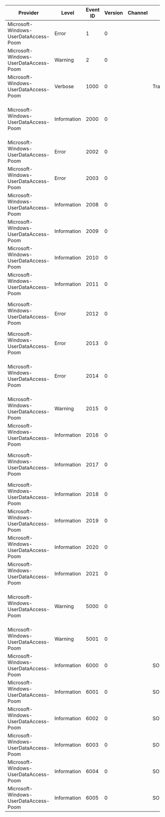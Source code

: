 Provider                               |  Level        |  Event ID  |  Version  |  Channel  |  Task                                 |  Opcode  |  Keyword           |  Message
---------------------------------------|---------------|------------|-----------|-----------|---------------------------------------|----------|--------------------|----------------------------------------------------------------------------------------------------------------------------------
Microsoft-Windows-UserDataAccess-Poom  |  Error        |  1         |  0        |           |                                       |          |  Error             |  Error: {P1_HResult} Location: {P2_String} Line Number: {P3_UInt32}
Microsoft-Windows-UserDataAccess-Poom  |  Warning      |  2         |  0        |           |                                       |          |                    |  Error Propagated: {P1_HResult} Location: {P2_String} Line Number: {P3_UInt32}
Microsoft-Windows-UserDataAccess-Poom  |  Verbose      |  1000      |  0        |           |  Trace                                |          |  Debug             |
Microsoft-Windows-UserDataAccess-Poom  |  Information  |  2000      |  0        |           |                                       |          |  POOM_Appointment  |  ScheduleExternalNotify: CeRunAppAtTime executed; Process: {Prop_Process_UnicodeString} GetLastError: {Prop_ErrorCode}
Microsoft-Windows-UserDataAccess-Poom  |  Error        |  2002      |  0        |           |                                       |          |  POOM              |  SetProperty failed for property = {Prop_Handle}; Flag = {Prop_HRESULT}; Error = {Prop_UINT}
Microsoft-Windows-UserDataAccess-Poom  |  Error        |  2003      |  0        |           |                                       |          |  POOM              |  Validate failed for property = {Prop_Handle}; Error = {Prop_HRESULT}
Microsoft-Windows-UserDataAccess-Poom  |  Information  |  2008      |  0        |           |                                       |          |  POOM              |
Microsoft-Windows-UserDataAccess-Poom  |  Information  |  2009      |  0        |           |                                       |          |  POOM              |  POOM AggregateCache is being backed up to file; size is {Prop_UInt32} bytes.
Microsoft-Windows-UserDataAccess-Poom  |  Information  |  2010      |  0        |           |                                       |          |  POOM              |  POOM Store being deleted id = {Prop_UInt32}.
Microsoft-Windows-UserDataAccess-Poom  |  Information  |  2011      |  0        |           |                                       |          |  POOM              |  POOM Folder being deleted type = {Prop_Handle}; store = {Prop_HRESULT}; id = {Prop_UINT}.
Microsoft-Windows-UserDataAccess-Poom  |  Error        |  2012      |  0        |           |                                       |          |  POOM              |  CALSTORE setting global object id with size = {Prop_Handle}; store = {Prop_HRESULT}; id = {Prop_UINT}.
Microsoft-Windows-UserDataAccess-Poom  |  Error        |  2013      |  0        |           |                                       |          |  POOM              |  CALSTORE creating appointment with no GlobjId enumtype = {Prop_UInt32}.
Microsoft-Windows-UserDataAccess-Poom  |  Error        |  2014      |  0        |           |                                       |          |  POOM              |  CALSTORE getting global object id with size = {Prop_HexInt1}; found = {Prop_Bool}; store = {Prop_HexInt2}; id = {Prop_HexInt3}.
Microsoft-Windows-UserDataAccess-Poom  |  Warning      |  2015      |  0        |           |                                       |          |  POOM              |
Microsoft-Windows-UserDataAccess-Poom  |  Information  |  2016      |  0        |           |                                       |          |  POOM              |  Aggregate Get Picture Path; ContactId: {P1_UInt32} Path: {P2_String} PropId: {P3_UInt32}
Microsoft-Windows-UserDataAccess-Poom  |  Information  |  2017      |  0        |           |                                       |          |  POOM              |  Contact Set Picture; ContactId: {P1_UInt32} Path: {P2_String} PropId: {P3_UInt32} Type: {P4_UInt32}
Microsoft-Windows-UserDataAccess-Poom  |  Information  |  2018      |  0        |           |                                       |          |  POOM              |  Contact Set Picture Stream; ContactId: {Prop_UInt32} PropId {Prop_Hex_UInt32}
Microsoft-Windows-UserDataAccess-Poom  |  Information  |  2019      |  0        |           |                                       |          |  POOM              |  Fill String prop out of memory; PropId: {P1_HexInt} Original Val: {P2_UnicodeString}; New Val: {P3_UnicodeString}
Microsoft-Windows-UserDataAccess-Poom  |  Information  |  2020      |  0        |           |                                       |          |  POOM              |  POOM AggregateCache Get Generation Value {Prop_UInt32}
Microsoft-Windows-UserDataAccess-Poom  |  Information  |  2021      |  0        |           |                                       |          |  POOM              |  POOM AggregateCache Set Generation Value {Prop_UInt32}
Microsoft-Windows-UserDataAccess-Poom  |  Warning      |  5000      |  0        |           |                                       |          |  POOM              |  Critical Section {Prop_CriticalSection_Name} was held for {Prop_TimeHeld} milliseconds. Release Function: {Prop_ReleaseFunction}
Microsoft-Windows-UserDataAccess-Poom  |  Warning      |  5001      |  0        |           |                                       |          |  POOM              |  {Prop_UInt32}: Function Ptr: {Prop_Hex_UInt32}
Microsoft-Windows-UserDataAccess-Poom  |  Information  |  6000      |  0        |           |  SODA_ActivitySnapshot                |  Start   |  Performance       |  Snapshot generation started for: {{P1_UInt32}.{P2_UInt32}.{P3_UInt32}}
Microsoft-Windows-UserDataAccess-Poom  |  Information  |  6001      |  0        |           |  SODA_ActivitySnapshot                |  Stop    |  Performance       |  Snapshot generation completed for: {{P1_UInt32}.{P2_UInt32}.{P3_UInt32}}
Microsoft-Windows-UserDataAccess-Poom  |  Information  |  6002      |  0        |           |  SODA_ActivitySnapshot_AggregateFeed  |  Start   |  Performance       |  Snapshot generation started for: {{P1_UInt32}.{P2_UInt32}.{P3_UInt32}}
Microsoft-Windows-UserDataAccess-Poom  |  Information  |  6003      |  0        |           |  SODA_ActivitySnapshot_AggregateFeed  |  Stop    |  Performance       |  Snapshot generation completed for: {{P1_UInt32}.{P2_UInt32}.{P3_UInt32}}
Microsoft-Windows-UserDataAccess-Poom  |  Information  |  6004      |  0        |           |  SODA_ActivitySnapshot_MergeFeed      |  Start   |  Performance       |
Microsoft-Windows-UserDataAccess-Poom  |  Information  |  6005      |  0        |           |  SODA_ActivitySnapshot_MergeFeed      |  Stop    |  Performance       |